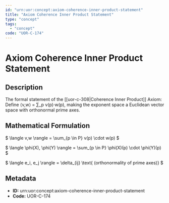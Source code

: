 ```yaml
---
id: "urn:uor:concept:axiom-coherence-inner-product-statement"
title: "Axiom Coherence Inner Product Statement"
type: "concept"
tags:
  - "concept"
code: "UOR-C-174"
---
```


# Axiom Coherence Inner Product Statement

## Description

The formal statement of the [[uor-c-308|Coherence Inner Product]] Axiom: Define ⟨v,w⟩ = ∑_p v(p)·w(p), making the exponent space a Euclidean vector space with orthonormal prime axes.

## Mathematical Formulation

$
\langle v,w \rangle = \sum_{p \in P} v(p) \cdot w(p)
$

$
\langle \phi(X), \phi(Y) \rangle = \sum_{p \in P} \phi(X)(p) \cdot \phi(Y)(p)
$

$
\langle e_i, e_j \rangle = \delta_{ij} \text{ (orthonormality of prime axes)}
$

## Metadata

- **ID:** urn:uor:concept:axiom-coherence-inner-product-statement
- **Code:** UOR-C-174

